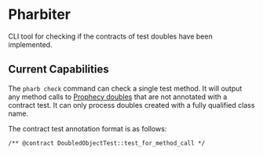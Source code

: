 # Pharbiter

CLI tool for checking if the contracts of test doubles have been implemented.

## Current Capabilities

The `pharb check` command can check a single test method. It will output any
method calls to [Prophecy doubles](https://github.com/phpspec/prophecy) that
are not annotated with a contract test. It can only process doubles created
with a fully qualified class name.

The contract test annotation format is as follows:

```
/** @contract DoubledObjectTest::test_for_method_call */
```
